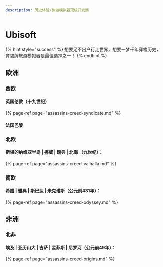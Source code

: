 ```yaml
---
description: 历史体验/旅游模拟器顶级开发商
---
```


# Ubisoft

{% hint style="success" %}
想要足不出户行走世界，想要一梦千年穿梭历史，育碧牌旅游模拟器是最佳选择之一！
{% endhint %}

## 欧洲

### 西欧

#### 英国伦敦（十九世纪）

{% page-ref page="assassins-creed-syndicate.md" %}

#### 法国巴黎

### 北欧

####  斯堪的纳维亚半岛 \| 挪威 \| 瑞典 \| 北海 （九世纪）：

{% page-ref page="assassins-creed-valhalla.md" %}

### 南欧

#### 希腊 \| 雅典 \| 斯巴达 \| 米克诺斯（公元前431年）：

{% page-ref page="assassins-creed-odyssey.md" %}

## 非洲

### 北非

#### 埃及 \| 亚历山大 \| 吉萨 \| 孟菲斯 \| 尼罗河（公元前49年）：

{% page-ref page="assassins-creed-origins.md" %}





